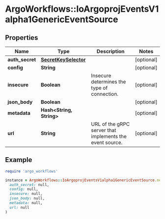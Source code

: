 # ArgoWorkflows::IoArgoprojEventsV1alpha1GenericEventSource

## Properties

| Name | Type | Description | Notes |
| ---- | ---- | ----------- | ----- |
| **auth_secret** | [**SecretKeySelector**](SecretKeySelector.md) |  | [optional] |
| **config** | **String** |  | [optional] |
| **insecure** | **Boolean** | Insecure determines the type of connection. | [optional] |
| **json_body** | **Boolean** |  | [optional] |
| **metadata** | **Hash&lt;String, String&gt;** |  | [optional] |
| **url** | **String** | URL of the gRPC server that implements the event source. | [optional] |

## Example

```ruby
require 'argo_workflows'

instance = ArgoWorkflows::IoArgoprojEventsV1alpha1GenericEventSource.new(
  auth_secret: null,
  config: null,
  insecure: null,
  json_body: null,
  metadata: null,
  url: null
)
```

